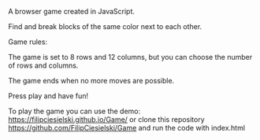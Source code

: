
A browser game created in JavaScript.

Find and break blocks of the same color next to each other.

Game rules:

The game is set to 8 rows and 12 columns, but
you can choose the number of rows and columns.

The game ends when no more moves are possible.

Press play and have fun!

To play the game you can use the demo:
https://filipciesielski.github.io/Game/
or 
clone this repository https://github.com/FilipCiesielski/Game
and run the code with index.html 
